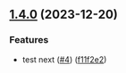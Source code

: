 ## [1.4.0](https://github.com/kduma-archive/test-ci-git-split/compare/v1.3.3...v1.4.0) (2023-12-20)


### Features

* test next ([#4](https://github.com/kduma-archive/test-ci-git-split/issues/4)) ([f11f2e2](https://github.com/kduma-archive/test-ci-git-split/commit/f11f2e219697c8a630bee18cea4fb60aef581323))
